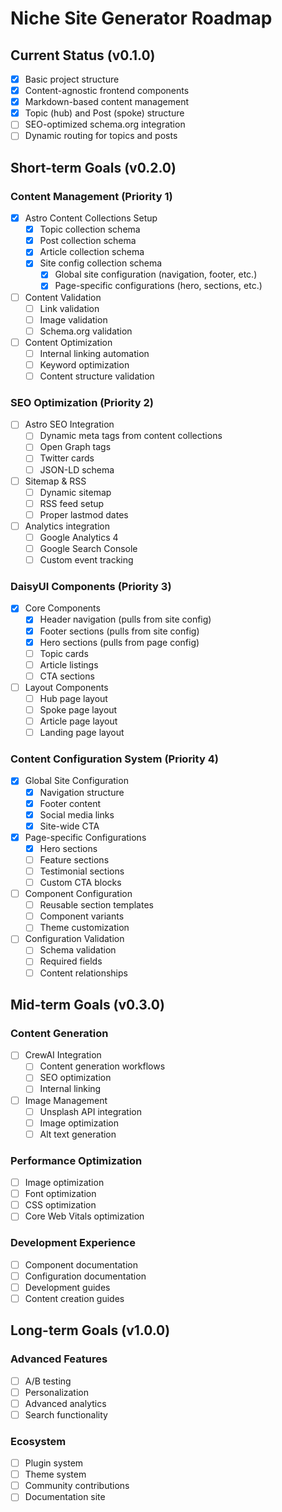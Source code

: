 # Niche Site Generator Roadmap

## Current Status (v0.1.0)
- [x] Basic project structure
- [x] Content-agnostic frontend components
- [x] Markdown-based content management
- [x] Topic (hub) and Post (spoke) structure
- [ ] SEO-optimized schema.org integration
- [ ] Dynamic routing for topics and posts

## Short-term Goals (v0.2.0)

### Content Management (Priority 1)
- [x] Astro Content Collections Setup
  - [x] Topic collection schema
  - [x] Post collection schema
  - [x] Article collection schema
  - [x] Site config collection schema
    - [x] Global site configuration (navigation, footer, etc.)
    - [x] Page-specific configurations (hero, sections, etc.)
- [ ] Content Validation
  - [ ] Link validation
  - [ ] Image validation
  - [ ] Schema.org validation
- [ ] Content Optimization
  - [ ] Internal linking automation
  - [ ] Keyword optimization
  - [ ] Content structure validation

### SEO Optimization (Priority 2)
- [ ] Astro SEO Integration
  - [ ] Dynamic meta tags from content collections
  - [ ] Open Graph tags
  - [ ] Twitter cards
  - [ ] JSON-LD schema
- [ ] Sitemap & RSS
  - [ ] Dynamic sitemap
  - [ ] RSS feed setup
  - [ ] Proper lastmod dates
- [ ] Analytics integration
  - [ ] Google Analytics 4
  - [ ] Google Search Console
  - [ ] Custom event tracking

### DaisyUI Components (Priority 3)
- [x] Core Components
  - [x] Header navigation (pulls from site config)
  - [x] Footer sections (pulls from site config)
  - [x] Hero sections (pulls from page config)
  - [ ] Topic cards
  - [ ] Article listings
  - [ ] CTA sections
- [ ] Layout Components
  - [ ] Hub page layout
  - [ ] Spoke page layout
  - [ ] Article page layout
  - [ ] Landing page layout

### Content Configuration System (Priority 4)
- [x] Global Site Configuration
  - [x] Navigation structure
  - [x] Footer content
  - [x] Social media links
  - [x] Site-wide CTA
- [x] Page-specific Configurations
  - [x] Hero sections
  - [ ] Feature sections
  - [ ] Testimonial sections
  - [ ] Custom CTA blocks
- [ ] Component Configuration
  - [ ] Reusable section templates
  - [ ] Component variants
  - [ ] Theme customization
- [ ] Configuration Validation
  - [ ] Schema validation
  - [ ] Required fields
  - [ ] Content relationships

## Mid-term Goals (v0.3.0)

### Content Generation
- [ ] CrewAI Integration
  - [ ] Content generation workflows
  - [ ] SEO optimization
  - [ ] Internal linking
- [ ] Image Management
  - [ ] Unsplash API integration
  - [ ] Image optimization
  - [ ] Alt text generation

### Performance Optimization
- [ ] Image optimization
- [ ] Font optimization
- [ ] CSS optimization
- [ ] Core Web Vitals optimization

### Development Experience
- [ ] Component documentation
- [ ] Configuration documentation
- [ ] Development guides
- [ ] Content creation guides

## Long-term Goals (v1.0.0)

### Advanced Features
- [ ] A/B testing
- [ ] Personalization
- [ ] Advanced analytics
- [ ] Search functionality

### Ecosystem
- [ ] Plugin system
- [ ] Theme system
- [ ] Community contributions
- [ ] Documentation site
